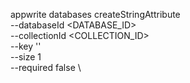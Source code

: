appwrite databases createStringAttribute \
        --databaseId <DATABASE_ID> \
        --collectionId <COLLECTION_ID> \
        --key '' \
        --size 1 \
        --required false \



